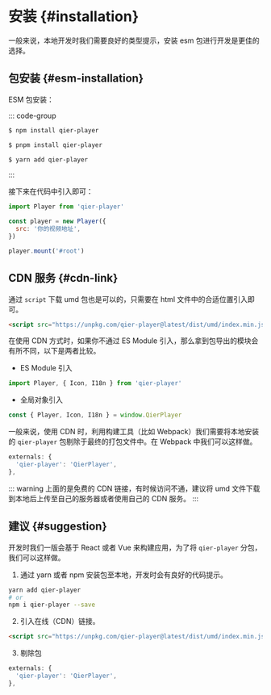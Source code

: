 # 安装 {#installation}

一般来说，本地开发时我们需要良好的类型提示，安装 esm 包进行开发是更佳的选择。

## 包安装 {#esm-installation}

ESM 包安装：

::: code-group

```sh [npm]
$ npm install qier-player
```

```sh [pnpm]
$ pnpm install qier-player
```

```sh [yarn]
$ yarn add qier-player
```

:::

接下来在代码中引入即可：

```js
import Player from 'qier-player'

const player = new Player({
  src: '你的视频地址',
})

player.mount('#root')
```

## CDN 服务 {#cdn-link}

通过 `script` 下载 umd 包也是可以的，只需要在 html 文件中的合适位置引入即可。

```html
<script src="https://unpkg.com/qier-player@latest/dist/umd/index.min.js"></script>
```

在使用 CDN 方式时，如果你不通过 ES Module 引入，那么拿到包导出的模块会有所不同，以下是两者比较。

- ES Module 引入

```js
import Player, { Icon, I18n } from 'qier-player'
```

- 全局对象引入

```js
const { Player, Icon, I18n } = window.QierPlayer
```

一般来说，使用 CDN 时，利用构建工具（比如 Webpack）我们需要将本地安装的 `qier-player` 包剔除于最终的打包文件中。在 Webpack 中我们可以这样做。

```js
externals: {
  'qier-player': 'QierPlayer',
},
```

::: warning
上面的是免费的 CDN 链接，有时候访问不通，建议将 umd 文件下载到本地后上传至自己的服务器或者使用自己的 CDN 服务。
:::

## 建议 {#suggestion}

开发时我们一版会基于 React 或者 Vue 来构建应用，为了将 `qier-player` 分包，我们可以这样做。

1. 通过 yarn 或者 npm 安装包至本地，开发时会有良好的代码提示。

```bash
yarn add qier-player
# or
npm i qier-player --save
```

2. 引入在线（CDN）链接。

```html
<script src="https://unpkg.com/qier-player@latest/dist/umd/index.min.js"></script>
```

3. 剔除包

```js
externals: {
  'qier-player': 'QierPlayer',
},
```
